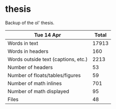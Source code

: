 thesis
======
Backup of the ol' thesis.

Tue 14 Apr | Total
---|---
Words in text| 17913
Words in headers| 160
Words outside text (captions, etc.)| 2213
Number of headers| 53
Number of floats/tables/figures| 59
Number of math inlines| 701
Number of math displayed| 95
Files| 48

